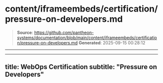 # content/iframeembeds/certification/pressure-on-developers.md

> **Source**: https://github.com/pantheon-systems/documentation/blob/main/content/iframeembeds/certification/pressure-on-developers.md
> **Generated**: 2025-09-15 00:28:12

---

---
title: WebOps Certification
subtitle: "Pressure on Developers"
---

<Partial file="certification-guide/pressure-on-developers.md" />
